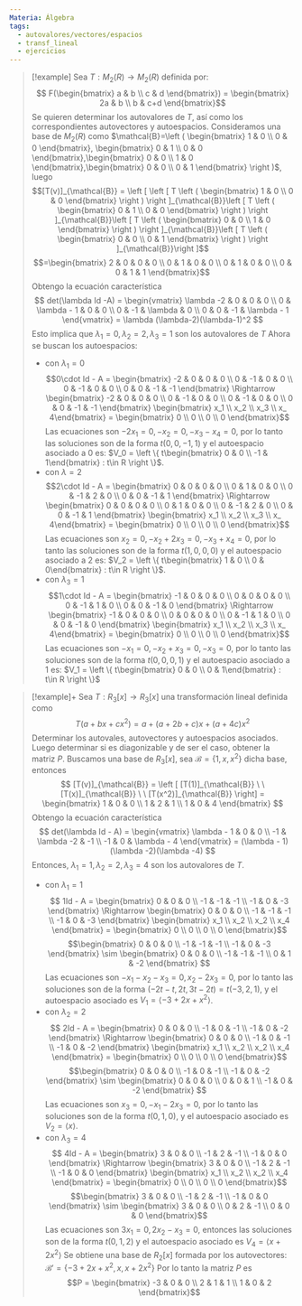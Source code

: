 ```yaml
---
Materia: Álgebra
tags:
  - autovalores/vectores/espacios
  - transf_lineal
  - ejercicios
---
```

> [!example]
> Sea $T:M_2(R)\to M_2(R)$ definida por:
> $$ F(\begin{bmatrix} a & b \\ c & d \end{bmatrix}) = \begin{bmatrix} 2a & b \\ b & c+d \end{bmatrix}$$ Se quieren determinar los autovalores de $T$, así como los correspondientes autovectores y autoespacios.
> Consideramos una base de $M_2(R)$ como $\mathcal{B}=\left ( \begin{bmatrix} 1 & 0 \\ 0 & 0 \end{bmatrix}, \begin{bmatrix} 0 & 1 \\ 0 & 0 \end{bmatrix},\begin{bmatrix} 0 & 0 \\ 1 & 0 \end{bmatrix},\begin{bmatrix} 0 & 0 \\ 0 & 1 \end{bmatrix} \right )$, luego $$[T(v)]_{\mathcal{B}} = \left [ \left [ T \left ( \begin{bmatrix} 1 & 0 \\ 0 & 0 \end{bmatrix} \right ) \right ]_{\mathcal{B}}\left [ T \left ( \begin{bmatrix} 0 & 1 \\ 0 & 0 \end{bmatrix} \right ) \right ]_{\mathcal{B}}\left [ T \left ( \begin{bmatrix} 0 & 0 \\ 1 & 0 \end{bmatrix} \right ) \right ]_{\mathcal{B}}\left [ T \left ( \begin{bmatrix} 0 & 0 \\ 0 & 1 \end{bmatrix} \right ) \right ]_{\mathcal{B}}\right ]$$$$=\begin{bmatrix} 2 & 0 & 0 & 0 \\ 0 & 1 & 0 & 0 \\ 0 & 1 & 0 & 0 \\ 0 & 0 & 1 & 1 \end{bmatrix}$$
> Obtengo la ecuación característica
> $$ 
> det(\lambda Id -A) = \begin{vmatrix} \lambda -2 & 0 & 0 & 0 \\ 0 & \lambda - 1 & 0 & 0 \\ 0 & -1 & \lambda & 0 \\ 0 & 0 & -1 & \lambda - 1 \end{vmatrix} = \lambda (\lambda-2)(\lambda-1)^2 
> $$
> Esto implica que $\lambda_1=0, \lambda_2=2, \lambda_3=1$ son los autovalores de $T$
> Ahora se buscan los autoespacios:
> - con $\lambda_1=0$
> $$0\cdot Id - A = \begin{bmatrix} -2 & 0 & 0 & 0 \\ 0 & -1 & 0 & 0 \\ 0  & -1 & 0 & 0 \\ 0 & 0 & -1 & -1 \end{bmatrix} \Rightarrow \begin{bmatrix} -2 & 0 & 0 & 0 \\ 0 & -1 & 0 & 0 \\ 0  & -1 & 0 & 0 \\ 0 & 0 & -1 & -1 \end{bmatrix} \begin{bmatrix} x_1 \\ x_2 \\ x_3 \\ x_ 4\end{bmatrix} = \begin{bmatrix} 0 \\ 0 \\ 0 \\ 0 \end{bmatrix}$$ Las ecuaciones son $-2x_1 = 0, -x_2 = 0, -x_3 - x_4 = 0$, por lo tanto las soluciones son de la forma $t(0,0, -1, 1)$ y el autoespacio asociado a $0$ es: $V_0 = \left \{ t\begin{bmatrix} 0 & 0 \\ -1 & 1\end{bmatrix} : t\in R \right \}$.
> - con $\lambda=2$ $$2\cdot Id - A = \begin{bmatrix} 0 & 0 & 0 & 0 \\ 0 & 1 & 0 & 0 \\ 0  & -1 & 2 & 0 \\ 0 & 0 & -1 & 1 \end{bmatrix} \Rightarrow \begin{bmatrix} 0 & 0 & 0 & 0 \\ 0 & 1 & 0 & 0 \\ 0  & -1 & 2 & 0 \\ 0 & 0 & -1 & 1 \end{bmatrix} \begin{bmatrix} x_1 \\ x_2 \\ x_3 \\ x_ 4\end{bmatrix} = \begin{bmatrix} 0 \\ 0 \\ 0 \\ 0 \end{bmatrix}$$
> Las ecuaciones son $x_2=0, -x_2+2x_3=0, -x_3+x_4 = 0$, por lo tanto las soluciones son de la forma $t(1, 0, 0,0)$ y el autoespacio asociado a $2$ es: $V_2 = \left \{ t\begin{bmatrix} 1 & 0 \\ 0 & 0\end{bmatrix} : t\in R \right \}$.
> - con $\lambda_3 = 1$
> $$1\cdot Id - A = \begin{bmatrix} -1 & 0 & 0 & 0 \\ 0 & 0 & 0 & 0 \\ 0  & -1 & 1 & 0 \\ 0 & 0 & -1 & 0 \end{bmatrix} \Rightarrow \begin{bmatrix} -1 & 0 & 0 & 0 \\ 0 & 0 & 0 & 0 \\ 0  & -1 & 1 & 0 \\ 0 & 0 & -1 & 0 \end{bmatrix} \begin{bmatrix} x_1 \\ x_2 \\ x_3 \\ x_ 4\end{bmatrix} = \begin{bmatrix} 0 \\ 0 \\ 0 \\ 0 \end{bmatrix}$$ Las ecuaciones son $-x_1 = 0, -x_2+x_3=0, -x_3=0$, por lo tanto las soluciones son de la forma $t(0,0,0,1)$ y el autoespacio asociado a $1$ es: $V_1 = \left \{ t\begin{bmatrix} 0 & 0 \\ 0 & 1\end{bmatrix} : t\in R \right \}$
> 

> [!example]+
> Sea $T:R_3[x]\to R_3[x]$ una transformación lineal definida como $$T(a+bx+cx^2) = a + (a+2b+c)x+(a+4c)x^2$$ Determinar los autovales, autovectores y autoespacios asociados. Luego determinar si es diagonizable y de ser el caso, obtener la matriz $P$.
> Buscamos una base de $R_3[x]$, sea $\mathcal{B}= \{ 1,x,x^2 \}$ dicha base, entonces
> $$
> [T(v)]_{\mathcal{B}} = \left [ [T(1)]_{\mathcal{B}} \ \ [T(x)]_{\mathcal{B}} \ \ [T(x^2)]_{\mathcal{B}} \right] = \begin{bmatrix} 1 & 0 & 0 \\ 1 & 2 & 1 \\ 1 & 0 & 4 \end{bmatrix}
> $$
> Obtengo la ecuación característica $$
> det(\lambda Id - A) = 
> \begin{vmatrix}
> \lambda - 1 & 0 & 0 \\ -1 & \lambda -2 & -1 \\ -1 & 0 & \lambda - 4
\end{vmatrix} = (\lambda - 1)(\lambda -2)(\lambda -4)
> $$ Entonces, $\lambda_1 = 1, \lambda_2 = 2, \lambda_3 = 4$ son los autovalores de $T$. 
> - con $\lambda_1=1$
> $$ 1Id - A = \begin{bmatrix} 0 & 0 & 0 \\ -1 & -1 & -1 \\ -1 & 0 & -3 \end{bmatrix} \Rightarrow \begin{bmatrix} 0 & 0 & 0 \\ -1 & -1 & -1 \\ -1 & 0 & -3 \end{bmatrix} \begin{bmatrix} x_1 \\ x_2 \\ x_2 \\ x_4 \end{bmatrix} = \begin{bmatrix} 0 \\ 0 \\ 0 \\ 0 \end{bmatrix}$$ $$\begin{bmatrix} 0 & 0 & 0 \\ -1 & -1 & -1 \\ -1 & 0 & -3 \end{bmatrix} \sim \begin{bmatrix} 0 & 0 & 0 \\ -1 & -1 & -1 \\ 0 & 1 & -2 \end{bmatrix} $$ Las ecuaciones son $-x_1-x_2-x_3 = 0, x_2 -2x_3 = 0$, por lo tanto las soluciones son de la forma $(-2t-t, 2t, 3t-2t) = t(-3,2,1)$, y el autoespacio asociado es $V_1 = \langle -3+2x+x^2\rangle$.
> - con $\lambda_2= 2$ $$ 2Id - A = \begin{bmatrix} 0 & 0 & 0 \\ -1 & 0 & -1 \\ -1 & 0 & -2 \end{bmatrix} \Rightarrow \begin{bmatrix} 0 & 0 & 0 \\ -1 & 0 & -1 \\ -1 & 0 & -2 \end{bmatrix} \begin{bmatrix} x_1 \\ x_2 \\ x_2 \\ x_4 \end{bmatrix} = \begin{bmatrix} 0 \\ 0 \\ 0 \\ 0 \end{bmatrix}$$ $$\begin{bmatrix} 0 & 0 & 0 \\ -1 & 0 & -1 \\ -1 & 0 & -2 \end{bmatrix} \sim \begin{bmatrix} 0 & 0 & 0 \\ 0 & 0 & 1 \\ -1 & 0 & -2 \end{bmatrix} $$ Las ecuaciones son $x_3 = 0, -x_1 -2x_3 = 0$, por lo tanto las soluciones son de la forma $t(0,1,0)$, y el autoespacio asociado es $V_2 = \langle x \rangle.$
> - con $\lambda_3 = 4$ $$ 4Id - A = \begin{bmatrix} 3 & 0 & 0 \\ -1 & 2 & -1 \\ -1 & 0 & 0 \end{bmatrix} \Rightarrow \begin{bmatrix} 3 & 0 & 0 \\ -1 & 2 & -1 \\ -1 & 0 & 0 \end{bmatrix} \begin{bmatrix} x_1 \\ x_2 \\ x_2 \\ x_4 \end{bmatrix} = \begin{bmatrix} 0 \\ 0 \\ 0 \\ 0 \end{bmatrix}$$ $$\begin{bmatrix} 3 & 0 & 0 \\ -1 & 2 & -1 \\ -1 & 0 & 0 \end{bmatrix} \sim \begin{bmatrix} 3 & 0 & 0 \\ 0 & 2 & -1 \\ 0 & 0 & 0 \end{bmatrix}$$
> Las ecuaciones son $3x_1 = 0, 2x_2-x_3 = 0$, entonces las soluciones son de la forma $t(0, 1, 2)$ y el autoespacio asociado es $V_4 = \langle x+2x^2 \rangle$
> Se obtiene una base de $R_2[x]$ formada por los autovectores: $\mathcal{B}'=\{ -3+2x+x^2, x, x+2x^2 \}$ Por lo tanto la matriz $P$ es $$P = \begin{bmatrix} -3 & 0 & 0 \\ 2 & 1 & 1 \\ 1 & 0 & 2 \end{bmatrix}$$
> 
